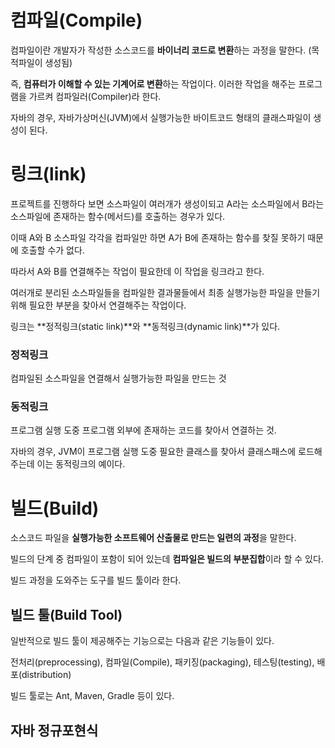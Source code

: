 # 컴파일(Compile)

컴파일이란 개발자가 작성한 소스코드를 **바이너리 코드로 변환**하는 과정을 말한다. (목적파일이 생성됨) 

즉, **컴퓨터가 이해할 수 있는 기계어로 변환**하는 작업이다. 이러한 작업을 해주는 프로그램을 가르켜 컴파일러(Compiler)라 한다.

자바의 경우, 자바가상머신(JVM)에서 실행가능한 바이트코드 형태의 클래스파일이 생성이 된다.


# 링크(link)
프로젝트를 진행하다 보면 소스파일이 여러개가 생성이되고 A라는 소스파일에서 B라는 소스파일에 존재하는 함수(메서드)를 호출하는 경우가 있다.

이때 A와 B 소스파일 각각을 컴파일만 하면 A가 B에 존재하는 함수를 찾질 못하기 때문에 호출할 수가 없다.

따라서 A와 B를 연결해주는 작업이 필요한데 이 작업을 링크라고 한다.

여러개로 분리된 소스파일들을 컴파일한 결과물들에서 최종 실행가능한 파일을 만들기 위해 필요한 부분을 찾아서 연결해주는 작업이다.

링크는 **정적링크(static link)**와 **동적링크(dynamic link)**가 있다.

### 정적링크 
컴파일된 소스파일을 연결해서 실행가능한 파일을 만드는 것
### 동적링크 
프로그램 실행 도중 프로그램 외부에 존재하는 코드를 찾아서 연결하는 것.

자바의 경우, JVM이 프로그램 실행 도중 필요한 클래스를 찾아서 클래스패스에 로드해주는데 이는 동적링크의 예이다.


# 빌드(Build)

소스코드 파일을 **실행가능한 소프트웨어 산출물로 만드는 일련의 과정**을 말한다. 

빌드의 단계 중 컴파일이 포함이 되어 있는데 **컴파일은 빌드의 부분집합**이라 할 수 있다.

빌드 과정을 도와주는 도구를 빌드 툴이라 한다.

## 빌드 툴(Build Tool)

일반적으로 빌드 툴이 제공해주는 기능으로는 다음과 같은 기능들이 있다.

전처리(preprocessing), 컴파일(Compile), 패키징(packaging), 테스팅(testing), 배포(distribution)

빌드 툴로는 Ant, Maven, Gradle 등이 있다.


## 자바 정규포현식
